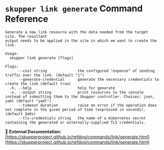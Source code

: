 # `skupper link generate` Command Reference

```
Generate a new link resource with the data needed from the target site. The resultant
output needs to be applied in the site in which we want to create the link.

Usage:
  skupper link generate [flags]

Flags:
      --cost string              the configured "expense" of sending traffic over the link. (default "1")
      --generate-credential      generate the necessary credentials to create the link (default true)
  -h, --help                     help for generate
  -o, --output string            print resources to the console instead of submitting them to the Skupper controller. Choices: json, yaml (default "yaml")
      --timeout duration         raise an error if the operation does not complete in the given period of time (expressed in seconds). (default 1m0s)
      --tls-credentials string   the name of a Kubernetes secret containing the generated or externally-supplied TLS credentials.
```

🔗 **External Documentation:** [https://skupperproject.github.io/refdog/commands/link/generate.html](https://skupperproject.github.io/refdog/commands/link/generate.html)

